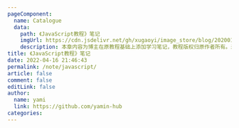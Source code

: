 ```yaml
---
pageComponent: 
  name: Catalogue
  data: 
    path: 《JavaScript教程》笔记
    imgUrl: https://cdn.jsdelivr.net/gh/xugaoyi/image_store/blog/20200112120340.png
    description: 本章内容为博主在原教程基础上添加学习笔记，教程版权归原作者所有。来源： <a href='https://wangdoc.com/javascript/' target='_blank'>JavaScript教程</a>
title: 《JavaScript教程》笔记
date: 2022-04-16 21:46:43
permalink: /note/javascript/
article: false
comment: false
editLink: false
author: 
  name: yami
  link: https://github.com/yamin-hub
categories: 
---
```

